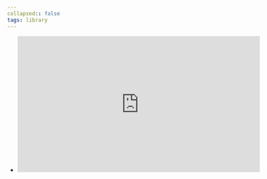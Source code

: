 ```yaml
---
collapsed:: false
tags: library
---
```


- <iframe width="560" height="315" src="https://www.youtube.com/embed/dsfEsJCiH-E" frameborder="0" allow="accelerometer; autoplay; encrypted-media; gyroscope; picture-in-picture" allowfullscreen></iframe>
